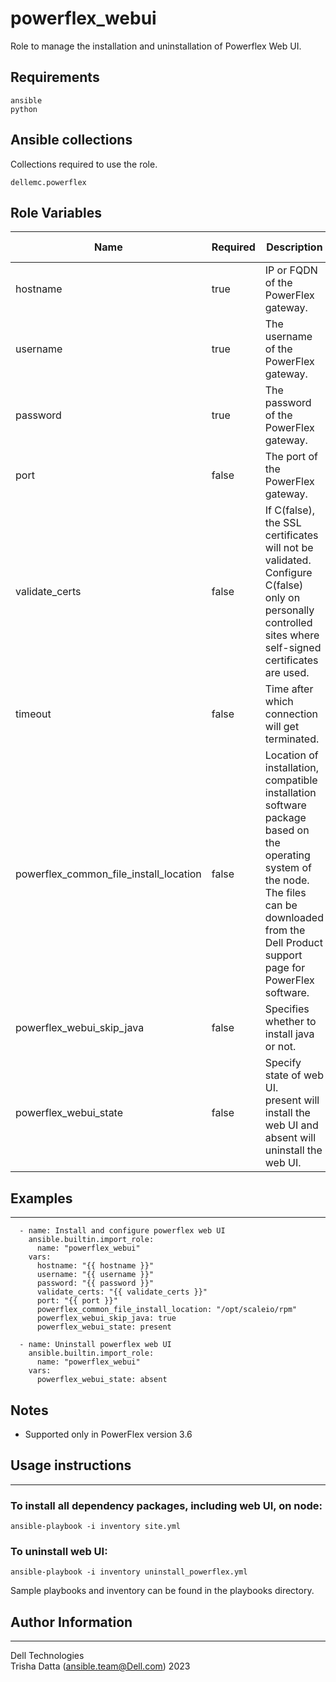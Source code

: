 # powerflex_webui

Role to manage the installation and uninstallation of Powerflex Web UI.

## Requirements

```
ansible
python
```

## Ansible collections

Collections required to use the role.

```
dellemc.powerflex
```

## Role Variables

<table>
<thead>
  <tr>
    <th>Name</th>
    <th>Required</th>
    <th>Description</th>
    <th>Choices</th>
    <th>Type</th>
    <th>Default Value</th>
  </tr>
</thead>
<tbody>
  <tr>
    <td>hostname</td>
    <td>true</td>
    <td>IP or FQDN of the PowerFlex gateway.</td>
    <td></td>
    <td>str</td>
    <td></td>
  </tr>
  <tr>
    <td>username</td>
    <td>true</td>
    <td>The username of the PowerFlex gateway.</td>
    <td></td>
    <td>str</td>
    <td></td>
  </tr>
  <tr>
    <td>password</td>
    <td>true</td>
    <td>The password of the PowerFlex gateway.</td>
    <td></td>
    <td>str</td>
    <td></td>
  </tr>
  <tr>
    <td>port</td>
    <td>false</td>
    <td>The port of the PowerFlex gateway.</td>
    <td></td>
    <td>int</td>
    <td>443</td>
  </tr>
  <tr>
    <td>validate_certs</td>
    <td>false</td>
    <td>If C(false), the SSL certificates will not be validated.<br>Configure C(false) only on personally controlled sites where self-signed certificates are used.</td>
    <td></td>
    <td>bool</td>
    <td>false</td>
  </tr>
  <tr>
    <td>timeout</td>
    <td>false</td>
    <td>Time after which connection will get terminated.</td>
    <td></td>
    <td>int</td>
    <td>120</td>
  </tr>
  <tr>
    <td>powerflex_common_file_install_location</td>
    <td>false</td>
    <td>Location of installation, compatible installation software package based on the operating system of the node.
    <br> The files can be downloaded from the Dell Product support page for PowerFlex software.</td>
    <td></td>
    <td>path</td>
    <td>/var/tmp</td>
  </tr>
  <tr>
    <td>powerflex_webui_skip_java</td>
    <td>false</td>
    <td>Specifies whether to install java or not.<br></td>
    <td></td>
    <td>bool</td>
    <td>false</td>
  </tr>
  <tr>
    <td>powerflex_webui_state</td>
    <td>false</td>
    <td>Specify state of web UI.
    <br>present will install the web UI and absent will uninstall the web UI.</td>
    <td>absent, present</td>
    <td>str</td>
    <td>present</td>
  </tr>
</tbody>
</table>

## Examples
----
```
  - name: Install and configure powerflex web UI
    ansible.builtin.import_role:
      name: "powerflex_webui"
    vars:
      hostname: "{{ hostname }}"
      username: "{{ username }}"
      password: "{{ password }}"
      validate_certs: "{{ validate_certs }}"
      port: "{{ port }}"
      powerflex_common_file_install_location: "/opt/scaleio/rpm"
      powerflex_webui_skip_java: true
      powerflex_webui_state: present

  - name: Uninstall powerflex web UI
    ansible.builtin.import_role:
      name: "powerflex_webui"
    vars:
      powerflex_webui_state: absent

```
## Notes
- Supported only in PowerFlex version 3.6

## Usage instructions
----
### To install all dependency packages, including web UI, on node:
  ```
  ansible-playbook -i inventory site.yml
  ```

### To uninstall web UI:
  ```
  ansible-playbook -i inventory uninstall_powerflex.yml
  ```

Sample playbooks and inventory can be found in the playbooks directory.

## Author Information
------------------

Dell Technologies <br>
Trisha Datta (ansible.team@Dell.com)  2023
